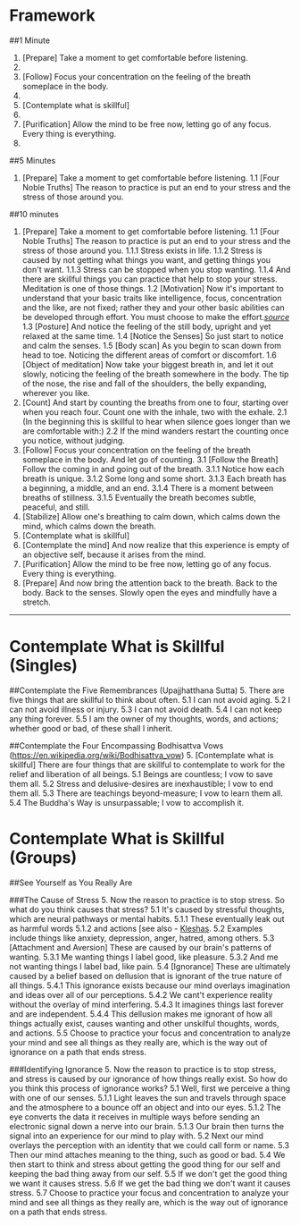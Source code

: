 Framework
==========

##1 Minute
1. [Prepare] Take a moment to get comfortable before listening.
2. 
3. [Follow] Focus your concentration on the feeling of the breath someplace in the body.
4.
5. [Contemplate what is skillful]
6.
7. [Purification] Allow the mind to be free now, letting go of any focus. Every thing is everything.
8. 



##5 Minutes
1.	[Prepare] Take a moment to get comfortable before listening.
	1.1 [Four Noble Truths] The reason to practice is put an end to your stress and the stress of those around you.


##10 minutes
1.	[Prepare] Take a moment to get comfortable before listening.
	1.1 [Four Noble Truths] The reason to practice is put an end to your stress and the stress of those around you.
		1.1.1	Stress exists in life.
		1.1.2	Stress is caused by not getting what things you want, and getting things you don't want.
		1.1.3	Stress can be stopped when you stop wanting.
		1.1.4	And there are skillful things you can practice that help to stop your stress. Meditation is one of those things.
	1.2 [Motivation] Now it's important to understand that your basic traits like intelligence, focus, concentration and the like, are not fixed; rather they and your other basic abilities can be developed through effort. You must choose to make the effort.*[source](http://mindsetonline.com/whatisit/about/)*
	1.3	[Posture] And notice the feeling of the still body, upright and yet relaxed at the same time. 
	1.4	[Notice the Senses] So just start to notice and calm the senses.
	1.5	[Body scan] As you begin to scan down from head to toe. Noticing the different areas of comfort or discomfort.
	1.6	[Object of meditation] Now take your biggest breath in, and let it out slowly, noticing the feeling of the breath somewhere in the body. The tip of the nose, the rise and fall of the shoulders, the belly expanding, wherever you like.
2.	[Count] And start by counting the breaths from one to four, starting over when you reach four. Count one with the inhale, two with the exhale.
	2.1	(In the beginning this is skillful to hear when silence goes longer than we are comfortable with:)
	2.2	If the mind wanders restart the counting once you notice, without judging.
3.	[Follow] Focus your concentration on the feeling of the breath someplace in the body. And let go of counting.
	3.1	[Follow the Breath] Follow the coming in and going out of the breath. 
		3.1.1	Notice how each breath is unique.
		3.1.2	Some long and some short. 
		3.1.3	Each breath has a beginning, a middle, and an end. 
		3.1.4	There is a moment between breaths of stillness.
		3.1.5	Eventually the breath becomes subtle, peaceful, and still. 
4.	[Stabilize] Allow one's breathing to calm down, which calms down the mind, which calms down the breath.
5.	[Contemplate what is skillful] 
6.	[Contemplate the mind] And now realize that this experience is empty of an objective self, because it arises from the mind. 
7.	[Purification] Allow the mind to be free now, letting go of any focus. Every thing is everything. 
8.	[Prepare] And now bring the attention back to the breath. Back to the body. Back to the senses. Slowly open the eyes and mindfully have a stretch.

---

Contemplate What is Skillful (Singles)
======================

##Contemplate the Five Remembrances (Upajjhatthana Sutta)
5. There are five things that are skillful to think about often.
	5.1	I can not avoid aging.
	5.2	I can not avoid illness or injury.
	5.3	I can not avoid death.
	5.4	I can not keep any thing forever.
	5.5 I am the owner of my thoughts, words, and actions; whether good or bad, of these shall I inherit.

##Contemplate the Four Encompassing Bodhisattva Vows (https://en.wikipedia.org/wiki/Bodhisattva_vow)
5. [Contemplate what is skillful] There are four things that are skillful to contemplate to work for the relief and liberation of all beings.
	5.1	Beings are countless; I vow to save them all.
	5.2	Stress and delusive-desires are inexhaustible; I vow to end them all.
	5.3	There are teachings beyond-measure; I vow to learn them all.
	5.4	The Buddha's Way is unsurpassable; I vow to accomplish it.

Contemplate What is Skillful (Groups)
======================

##See Yourself as You Really Are

###The Cause of Stress
5.	Now the reason to practice is to stop stress. So what do you think causes that stress?
	5.1	It's caused by stressful thoughts, which are neural pathways or mental habits.
		5.1.1 These eventually leak out as harmful words 
		5.1.2 and actions [see also - [Kleshas](https://en.wikipedia.org/wiki/Kleshas_(Buddhism)).
	5.2	Examples include things like anxiety, depression, anger, hatred, among others.
	5.3	[Attachment and Aversion] These are caused by our brain's patterns of wanting.
		5.3.1 Me wanting things I label good, like pleasure.
		5.3.2 And me not wanting things I label bad, like pain.
	5.4	[Ignorance] These are ultimately caused by a belief based on dellusion that is ignorant of the true nature of all things.
		5.4.1 This ignorance exists because our mind overlays imagination and ideas over all of our perceptions. 
		5.4.2 We cant't experience reality without the overlay of mind interfering. 
		5.4.3 It imagines things last forever and are independent.
		5.4.4 This dellusion makes me ignorant of how all things actually exist, causes wanting and other unskilful thoughts, words, and actions. 
	5.5	Choose to practice your focus and concentration to analyze your mind and see all things as they really are, which is the way out of ignorance on a path that ends stress.

###Identifying Ignorance
5.	Now the reason to practice is to stop stress, and stress is caused by our ignorance of how things really exist. So how do you think this process of ignorance works?
	5.1	Well, first we perceive a thing with one of our senses.
		5.1.1 Light leaves the sun and travels through space and the atmosphere to a bounce off an object and into our eyes.
		5.1.2 The eye converts the data it receives in multiple ways before sending an electronic signal down a nerve into our brain.
		5.1.3 Our brain then turns the signal into an experience for our mind to play with.
	5.2	Next our mind overlays the perception with an identity that we could call form or name.
	5.3	Then our mind attaches meaning to the thing, such as good or bad.
	5.4 We then start to think and stress about getting the good thing for our self and keeping the bad thing away from our self.
	5.5 If we don't get the good thing we want it causes stress.
	5.6 If we get the bad thing we don't want it causes stress.
	5.7 Choose to practice your focus and concentration to analyze your mind and see all things as they really are, which is the way out of ignorance on a path that ends stress.

